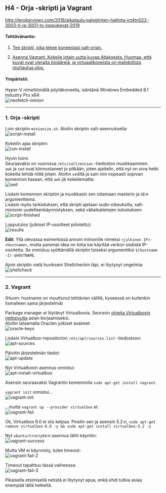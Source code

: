 ## H4 - Orja -skripti ja Vagrant

http://terokarvinen.com/2018/aikataulu-palvelinten-hallinta-ict4tn022-3003-ti-ja-3001-to-loppukevat-2019

#### Tehtävänanto:

1. [Tee skripti, joka tekee koneestasi salt-orjan.](#tehtava1)

2. [Asenna Vagrant. Kokeile jotain uutta kuvaa Atlaksesta. Huomaa, että kuvat ovat vieraita binäärejä, ja virtuaalikoneista on mahdollista murtautua ulos.](#tehtava2)

#### Ympäristö:

Hyper-V nimettömällä pöytäkoneella, isäntänä Windows Embedded 8.1 Industry Pro x64:\
![neofetch-minion](/assignments/h4-orja-vagrant/screenshots/neofetch-minion.png)

---

### <a id="tehtava1">1. Orja -skripti</a>

Loin skriptin `minionize.sh`. Aloitin skriptin salt-asennuksella:\
![script-install](/assignments/h4-orja-vagrant/screenshots/script-install.png)

Kokeilin ajaa skriptin:\
![run-install](/assignments/h4-orja-vagrant/screenshots/run-install.png)

Hyvin toimi.\
Seuraavaksi on vuorossa `/etc/salt/minion` -tiedoston muokkaaminen.\
`awk` ja `sed` ovat kiinnostaneet jo pitkään, joten ajattelin, että nyt on oiva hetki kokeilla tehdä niillä jotain. Aloitin `sed`illä ja sain niin nopeasti sopivan komennon kasaan, että `awk` jäi kokeilematta:\
![sed](/assignments/h4-orja-vagrant/screenshots/sed.png)

Lisäsin komennon skriptiin ja muokkasin sen ottamaan masterin ja id:n argumentteina.\
Lisäsin myös tarkistuksen, että skripti ajetaan sudo-oikeuksilla, salt-minionin uudelleenkäynnistyksen, sekä väliaikatietojen tulostuksen:\
![script-finished](/assignments/h4-orja-vagrant/screenshots/script-finished.png)

Lopputulos (julkiset IP-osoitteet piilotettu):\
![results](/assignments/h4-orja-vagrant/screenshots/results.png)

**Edit**: Yllä olevassa esimerkissä annoin minionille nimeksi `<julkinen IP>-<hostname>`, mutta parempi idea on totta kai käyttää verkon sisäistä IP-osoitetta. Se onnistuu syöttämällä skriptin toiseksi argumentiksi `$(hostname -I)-$HOSTNAME`.

Ajoin skriptin vielä huvikseni Shellcheckin läpi, ei löytynyt ongelmia:
![shellcheck](/assignments/h4-orja-vagrant/screenshots/shellcheck.png)

---

### <a id="tehtava2">2. Vagrant</a>

(Huom: hostname on muuttunut tehtävien välillä, kyseessä on kuitenkin tismalleen sama järjestelmä)

Package manager ei löytänyt Virtualboxia. Seurasin [ohjeita Virtualboxin nettisivulta](https://www.virtualbox.org/wiki/Linux_Downloads) asian korjaamiseksi.\
Aloitin lataamalla Oraclen julkiset avaimet:\
![oracle-keys](/assignments/h4-orja-vagrant/screenshots/oracle-keys.png)

Lisäsin Virtualbox-repositorion `/etc/apt/sources.list` -tiedostoon:\
![apt-sources](/assignments/h4-orja-vagrant/screenshots/apt-sources.png)

Päivitin järjestelmän tiedot:\
![apt-update](/assignments/h4-orja-vagrant/screenshots/apt-update.png)

Nyt Virtualboxin asennus onnistui:\
![apt-install-virtualbox](/assignments/h4-orja-vagrant/screenshots/apt-install-virtualbox.png)

Asensin seuraavaksi Vagrantin komennolla `sudo apt-get install vagrant`.

`vagrant init` onnistui...\
![vagrant-init](/assignments/h4-orja-vagrant/screenshots/vagrant-init.png)

...mutta `vagrant up --provider virtualbox` ei:\
![vagrant-fail](/assignments/h4-orja-vagrant/screenshots/vagrant-fail.png)

Ok, Virtualbox 6.0 ei siis kelpaa. Poistin sen ja asensin 5.2:n, `sudo apt-get remove virtualbox-6.0 -y && sudo apt-get install virtualbox-5.2 -y`

Nyt `ubuntu/trusty64`:n asennus lähti käyntiin:\
![vagrant-success](/assignments/h4-orja-vagrant/screenshots/vagrant-success.png)

Mutta VM ei käynnisty, tulee timeout:\
![vagrant-fail-2](/assignments/h4-orja-vagrant/screenshots/vagrant-fail-2.png)

Timeout tapahtuu tässä vaiheessa:\
![vagrant-fail-3](/assignments/h4-orja-vagrant/screenshots/vagrant-fail-3.png)

Pikaisella etsimisellä netistä ei löytynyt apua, enkä ehdi tutkia asiaa enempää tällä hetkellä.
